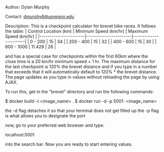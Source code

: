 Author: Dylan Murphy

Contact: dmurphy6@uoregon.edu

Description: This is a checkpoint calculator for brevet bike races. It follows the table: 
| Control Location (km) | Minimum Speed (km/hr) | Maximum Speed (km/hr) |
|-----------------------|-----------------------|-----------------------|
| 0 - 200               | 15                    | 34                    |
| 200 - 400             | 15                    | 32                    |
| 400 - 600             | 15                    | 30                    |
| 600 - 1000            | 11.428                | 28                    |

and has a special case for checkpoints within the first 60km where the close time is a 20 km/hr minimum speed + 1 hr. The maximum distance for the last checkpoint is 120% the brevet distance and if you type in a number that exceeds that it will automatically default to 120% * the brevet distance. The page updates as you type in values without reloading the page by using AJAX. 

To run this, get in the "brevet" directory and run the following commands:

$ docker build -t <image_name> .
$ docker run -d -p 5001:<port number in credentials.ini file> <image_name>

the -d flag detaches it so that your terminal does not get filled up
the -p flag is what allows you to designate the port

now, go to your preferred web browser and type:

localhost:5001

into the search bar. Now you are ready to start entering values.
